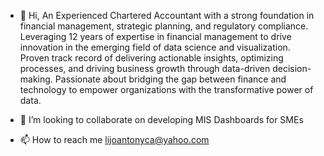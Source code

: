 - 👋 Hi, An Experienced Chartered Accountant with a strong foundation in financial management, strategic planning, and regulatory compliance. Leveraging 12 years of expertise in financial management to drive innovation in the emerging field of data science and visualization. Proven track record of delivering actionable insights, optimizing processes, and driving business growth through data-driven decision-making. Passionate about bridging the gap between finance and technology to empower organizations with the transformative power of data.
  
- 💞️ I’m looking to collaborate on developing MIS Dashboards for SMEs
- 📫 How to reach me lijoantonyca@yahoo.com


<!---
lijoantonyca/lijoantonyca is a ✨ special ✨ repository because its `README.md` (this file) appears on your GitHub profile.
You can click the Preview link to take a look at your changes.
--->
